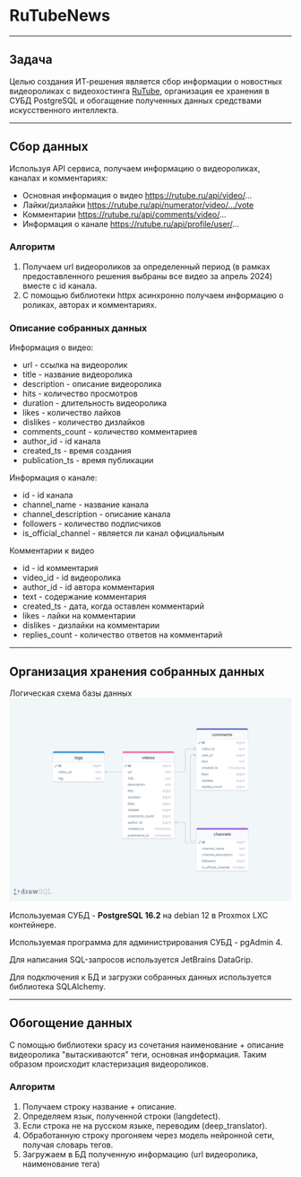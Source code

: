 # RuTubeNews
___

## Задача

Целью создания ИТ-решения является сбор информации о новостных 
видеороликах с видеохостинга [RuTube](https://rutube.ru/), организация ее хранения 
в СУБД PostgreSQL и обогащение полученных данных средствами 
искусственного интеллекта.

---

## Сбор данных

Используя API сервиса, получаем информацию о видеороликах, 
каналах и комментариях:
- Основная информация о видео https://rutube.ru/api/video/...
- Лайки/дизлайки https://rutube.ru/api/numerator/video/.../vote
- Комментарии https://rutube.ru/api/comments/video/...
- Информация о канале https://rutube.ru/api/profile/user/...

### Алгоритм

1. Получаем url видеороликов за определенный период (в рамках предоставленного решения выбраны все видео за апрель 2024) вместе с id канала.
2. С помощью библиотеки httpx асинхронно получаем информацию о роликах, авторах и комментариях.

### Описание собранных данных

Информация о видео:
- url - ссылка на видеоролик
- title - название видеоролика
- description - описание видеоролика
- hits - количество просмотров
- duration - длительность видеоролика
- likes - количество лайков
- dislikes - количество дизлайков
- comments_count - количество комментариев
- author_id - id канала
- created_ts - время создания 
- publication_ts - время публикации

Информация о канале:
- id - id канала
- channel_name - название канала
- channel_description - описание канала
- followers - количество подписчиков
- is_official_channel - является ли канал официальным

Комментарии к видео
- id - id комментария
- video_id - id видеоролика 
- author_id - id автора комментария 
- text - содержание комментария 
- created_ts - дата, когда оставлен комментарий
- likes - лайки на комментарии 
- dislikes - дизлайки на комментарии
- replies_count - количество ответов на комментарий

---

## Организация хранения собранных данных

Логическая схема базы данных
![Логическая схема базы данных](./data/rutube_db.png)

Используемая СУБД - **PostgreSQL 16.2** на debian 12 в Proxmox LXC контейнере.

Используемая программа для администрирования СУБД - pgAdmin 4.

Для написания SQL-запросов используется JetBrains DataGrip.

Для подключения к БД и загрузки собранных данных используется библиотека SQLAlchemy.

---

## Обогощение данных

С помощью библиотеки spacy из сочетания наименование + описание видеоролика "вытаскиваются" теги, основная информация.
Таким образом происходит кластеризация видеороликов.

### Алгоритм

1. Получаем строку название + описание.
2. Определяем язык, полученной строки (langdetect).
3. Если строка не на русском языке, переводим (deep_translator).
4. Обработанную строку прогоняем через модель нейронной сети, получая словарь тегов.
5. Загружаем в БД полученную информацию (url видеоролика, наименование тега)